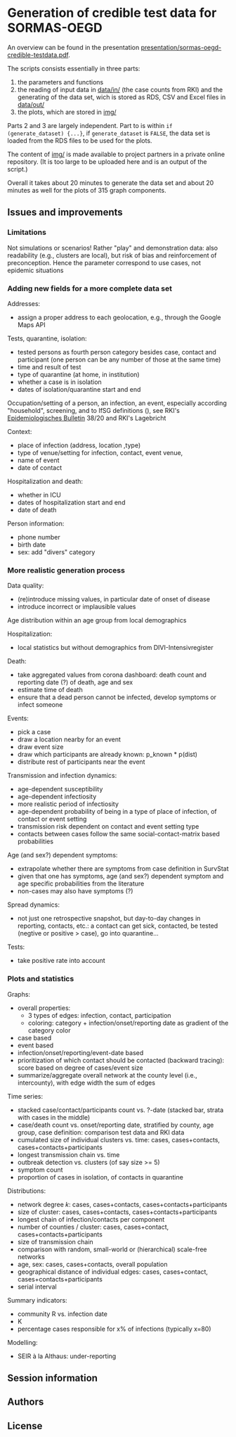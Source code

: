 # Generation of credible test data for SORMAS-OEGD

An overview can be found in the presentation [presentation/sormas-oegd-credible-testdata.pdf](presentation/sormas-oegd-credible-testdata.pdf).

The scripts consists essentially in three parts:
1. the parameters and functions
2. the reading of input data in [data/in/](data/in/) (the case counts from RKI) and the generating of the data set, wich is stored as RDS, CSV and Excel files in [data/out/](data/out/)
3. the plots, which are stored in [img/](img/)

Parts 2 and 3 are largely independent. Part to is within `if (generate_dataset) {...}`, if `generate_dataset` is `FALSE`, the data set is loaded from the RDS files to be used for the plots.

The content of [img/](img/) is made available to project partners in a private online repository. (It is too large to be uploaded here and is an output of the script.)

Overall it takes about 20 minutes to generate the data set and about 20 minutes as well for the plots of 315 graph components.

## Issues and improvements

### Limitations

Not simulations or scenarios! Rather "play" and demonstration  data: also readability (e.g., clusters are local), but risk of bias and reinforcement of preconception. Hence the parameter correspond to use cases, not epidemic situations

### Adding new fields for a more complete data set

Addresses:
- assign a proper address to each geolocation, e.g., through the Google Maps API 

Tests, quarantine, isolation:
- tested persons as fourth person category besides case, contact and participant (one person can be any number of those at the same time)
- time and result of test
- type of quarantine (at home, in institution)
- whether a case is in isolation
- dates of isolation/quarantine start and end

Occupation/setting of a person, an infection, an event, especially according "household", screening, and to IfSG definitions (), see RKI's [Epidemiologisches Bulletin](https://www.rki.de/DE/Content/Infekt/EpidBull/epid_bull_node.html) 38/20 and RKI's Lagebricht 

Context:
- place of infection (address, location ,type) 
- type of venue/setting for infection, contact, event  venue, 
- name of event
- date of contact

Hospitalization and death: 
- whether in ICU
- dates of hospitalization start and end
- date of death

Person information:
- phone number
- birth date
- sex: add "divers" category

### More realistic generation process

Data quality:
- (re)introduce missing values, in particular date of onset of disease
- introduce incorrect or implausible values

Age distribution within an age group from local demographics

Hospitalization:
- local statistics but without demographics from DIVI-Intensivregister

Death:
- take aggregated values from corona dashboard: death count and reporting date (?) of death, age and sex
- estimate time of death
- ensure that a dead person cannot be infected, develop symptoms or infect someone

Events:
- pick a case
- draw a location nearby for an event
- draw event size
- draw which participants are already known: p_known * p(dist)
- distribute rest of participants near the event

Transmission and infection dynamics:
- age-dependent susceptibility
- age-dependent infectiosity
- more realistic period of infectiosity
- age-dependent probability of being in a type of place of infection, of contact or event setting 
- transmission risk dependent on contact and event setting type
- contacts between cases follow the same social-contact-matrix based probabilities

Age (and sex?) dependent symptoms:
- extrapolate whether there are symptoms from case definition in SurvStat
- given that one has symptoms, age (and sex?) dependent symptom and age specific probabilities from the literature
- non-cases may also have symptoms (?)

Spread dynamics: 
- not just one retrospective snapshot, but day-to-day changes in reporting, contacts, etc.: a contact can get sick, contacted, be tested (negtive or positive > case), go into quarantine...

Tests:
- take positive rate into account

### Plots and statistics

Graphs:
- overall properties:
  - 3 types of edges: infection, contact, participation
  - coloring: category + infection/onset/reporting date as gradient of the category color
- case based
- event based
- infection/onset/reporting/event-date based
- prioritization of which contact should be contacted (backward tracing): score based on degree of cases/event size
- summarize/aggregate overall network at the county level (i.e., intercounty), with edge width the sum of edges

Time series:
- stacked case/contact/participants count vs. ?-date (stacked bar, strata with cases in the middle)
- case/death count vs. onset/reporting date, stratified by county, age group, case definition: comparison test data and RKI data
- cumulated size of individual clusters vs. time: cases, cases+contacts, cases+contacts+participants
- longest transmission chain vs. time
- outbreak detection vs. clusters (of say size >= 5)
- symptom count
- proportion of cases in isolation, of contacts in quarantine

Distributions:
- network degree *k*: cases, cases+contacts, cases+contacts+participants
- size of cluster: cases, cases+contacts, cases+contacts+participants
- longest chain of infection/contacts per component
- number of counties / cluster: cases, cases+contact, cases+contacts+participants
- size of transmission chain
- comparison with random, small-world or (hierarchical) scale-free networks
- age, sex: cases, cases+contacts, overall population
- geographical distance of individual edges: cases, cases+contact, cases+contacts+participants
- serial interval

Summary indicators:
- community R vs. infection date
- K
- percentage cases responsible for x% of infections (typically x=80)

Modelling:
- SEIR à la Althaus: under-reporting

## Session information

## Authors

## License